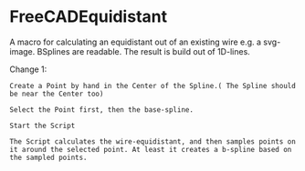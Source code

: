 # FreeCADEquidistant
A macro for calculating an equidistant out of an existing wire e.g. a svg-image.
BSplines are readable.
The result is build out of 1D-lines.

Change 1:

    Create a Point by hand in the Center of the Spline.( The Spline should be near the Center too)

    Select the Point first, then the base-spline.

    Start the Script

    The Script calculates the wire-equidistant, and then samples points on it around the selected point. At least it creates a b-spline based on the sampled points.
